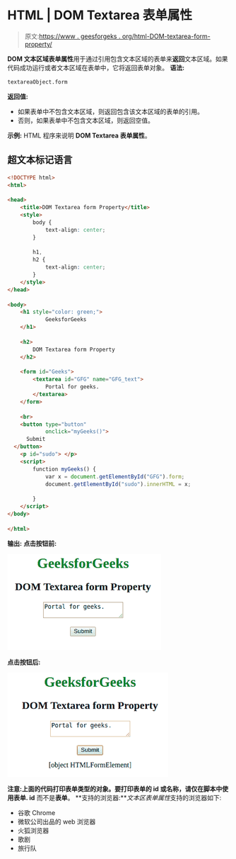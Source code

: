 # HTML | DOM Textarea 表单属性

> 原文:[https://www . geesforgeks . org/html-DOM-textarea-form-property/](https://www.geeksforgeeks.org/html-dom-textarea-form-property/)

**DOM 文本区域表单属性**用于通过引用包含文本区域的表单来**返回**文本区域。如果代码成功运行或者文本区域在表单中，它将返回表单对象。
**语法:**

```html
textareaObject.form

```

**返回值:**

*   如果表单中不包含文本区域，则返回包含该文本区域的表单的引用。
*   否则，如果表单中不包含文本区域，则返回空值。

**示例:** HTML 程序来说明 **DOM Textarea 表单属性**。

## 超文本标记语言

```html
<!DOCTYPE html>
<html>

<head>
    <title>DOM Textarea form Property</title>
    <style>
        body {
            text-align: center;
        }

        h1,
        h2 {
            text-align: center;
        }
    </style>
</head>

<body>
    <h1 style="color: green;">
            GeeksforGeeks
    </h1>

    <h2>
        DOM Textarea form Property
    </h2>

    <form id="Geeks">
        <textarea id="GFG" name="GFG_text">
            Portal for geeks.
        </textarea>
    </form>

    <br>
    <button type="button"
            onclick="myGeeks()">
      Submit
  </button>
    <p id="sudo"> </p>
    <script>
        function myGeeks() {
            var x = document.getElementById("GFG").form;
            document.getElementById("sudo").innerHTML = x;

        }
    </script>
</body>

</html>
```

**输出:**
**点击按钮前:**

![](img/975e6a9ecd2e2f921cb27042e372f667.png)

**点击按钮后:**

![](img/7a80d26fecbde8e5fb4259e3e99de66b.png)

**注意:**上面的代码打印表单类型的对象。要打印表单的 id 或名称，请仅在脚本中使用**表单. id** 而不是**表单**。
**支持的浏览器:***文本区表单属性*支持的浏览器如下:

*   谷歌 Chrome
*   微软公司出品的 web 浏览器
*   火狐浏览器
*   歌剧
*   旅行队